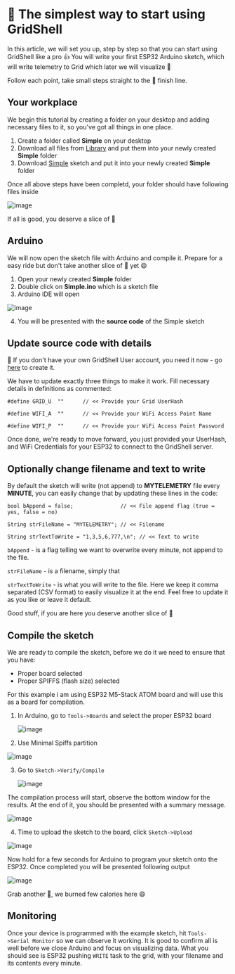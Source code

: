 # :turtle: The simplest way to start using GridShell

In this article, we will set you up, step by step so that you can start using GridShell like a pro 👍
You will write your first ESP32 Arduino sketch, which will write telemetry to Grid which later we will visualize 🥇

Follow each point, take small steps straight to the 🏁 finish line.


## Your workplace

We begin this tutorial by creating a folder on your desktop and adding necessary files to it, so you've got all things in one place.


1. Create a folder called **Simple** on your desktop
2. Download all files from [Library](https://github.com/invpe/GridShell/tree/main/Sources/GridShell) and put them into your newly created **Simple** folder
3. Download [Simple](https://github.com/invpe/GridShell/blob/main/Sources/Integrations/Simple/Simple.ino) sketch and put it into your newly  created **Simple** folder

Once all above steps have been completd, your folder should have following files inside

![image](https://github.com/invpe/GridShell/assets/106522950/405e6371-fbfb-42c0-bee6-95f6891eb6b6)

If all is good, you deserve a slice of 🍕

## Arduino

We will now open the sketch file with Arduino and compile it.
Prepare for a easy ride but don't take another slice of 🍕 yet  😄

1. Open your newly created **Simple** folder
2. Double click on **Simple.ino** which is a sketch file
3. Arduino IDE will open

![image](https://github.com/invpe/GridShell/assets/106522950/0fb04ad5-1ecb-411a-aa96-094e09da8b15)

4. You will be presented with the **source code** of the Simple sketch

## Update source code with details

🛑 If you don't have your own GridShell User account, you need it now - go [here](https://github.com/invpe/gridshell/blob/main/Documentation/Tutorials/Join.md) to create it.


We have to update exactly three things to make it work.
Fill necessary details in definitions as commented:

`#define GRID_U  ""      // << Provide your Grid UserHash`

`#define WIFI_A  ""      // << Provide your WiFi Access Point Name`

`#define WIFI_P  ""      // << Provide your WiFi Access Point Password`


Once done, we're ready to move forward, you just provided your UserHash, and WiFi Credentials for your ESP32 to connect to the GridShell server.


## Optionally change filename and text to write

By default the sketch will write (not append) to **MYTELEMETRY** file every **MINUTE**, you can easily change that by updating these lines in the code:

`bool bAppend = false;               // << File append flag (true = yes, false = no)`

`String strFileName = "MYTELEMETRY"; // << Filename`

`String strTextToWrite = "1,3,5,6,777,\n"; // << Text to write`


`bAppend` - is a flag telling we want to overwrite every minute, not append to the file.

`strFileName` - is a filename, simply that

`strTextToWrite` - is what you will write to the file. 
Here we keep it comma separated (CSV format) to easily visualize it at the end.
Feel free to update it as you like or leave it default.

Good stuff, if you are here you deserve another slice of :pizza:

## Compile the sketch

We are ready to compile the sketch, before we do it we need to ensure that you have:

- Proper board selected
- Proper SPIFFS (flash size) selected

For this example i am using ESP32 M5-Stack ATOM board and will use this as a board for compilation.

1. In Arduino, go to `Tools->Boards` and select the proper ESP32 board

   ![image](https://github.com/invpe/GridShell/assets/106522950/901d1ca1-2e2f-4890-8d9d-8695dffea84c)


2. Use Minimal Spiffs partition
 
![image](https://github.com/invpe/GridShell/assets/106522950/2a331df5-9d04-440c-9217-e44821155b66)

3. Go to `Sketch->Verify/Compile`

   ![image](https://github.com/invpe/GridShell/assets/106522950/07584afe-537b-4def-850a-56404ec508df)

The compilation process will start, observe the bottom window for the results.
At the end of it, you should be presented with a summary message.

![image](https://github.com/invpe/GridShell/assets/106522950/f2a880ca-60d0-48ad-ba52-04a10809efd2)

4. Time to upload the sketch to the board, click `Sketch->Upload`

![image](https://github.com/invpe/GridShell/assets/106522950/205eeb73-8e32-4a9b-b0ab-8616f0020357)

Now hold for a few seconds for Arduino to program your sketch onto the ESP32.
Once completed you will be presented following output

![image](https://github.com/invpe/GridShell/assets/106522950/80a48260-5830-4b50-9c27-d5ececc2e209)


Grab another 🍕, we burned few calories here 😄


## Monitoring

Once your device is programmed with the example sketch, hit `Tools->Serial Monitor` so we can observe it working.
It is good to confirm all is well before we close Arduino and focus on visualizing data.
What you should see is ESP32 pushing `WRITE` task to the grid, with your filename and its contents every minute.



